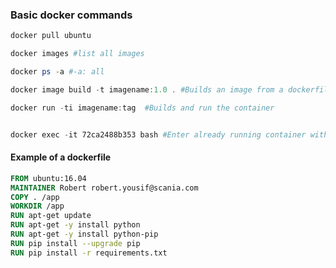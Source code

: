 ### Basic docker commands
```powershell
docker pull ubuntu

docker images #list all images

docker ps -a #-a: all 

docker image build -t imagename:1.0 . #Builds an image from a dockerfile

docker run -ti imagename:tag  #Builds and run the container


docker exec -it 72ca2488b353 bash #Enter already running container with bash 
```


#### Example of a dockerfile
```Dockerfile
FROM ubuntu:16.04
MAINTAINER Robert robert.yousif@scania.com
COPY . /app
WORKDIR /app
RUN apt-get update 
RUN apt-get -y install python
RUN apt-get -y install python-pip
RUN pip install --upgrade pip
RUN pip install -r requirements.txt 
```


